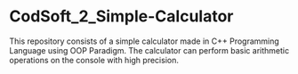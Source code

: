 # CodSoft_2_Simple-Calculator
This repository consists of a simple calculator made in C++ Programming Language using OOP Paradigm. The calculator can perform basic arithmetic operations on the console with high precision.

